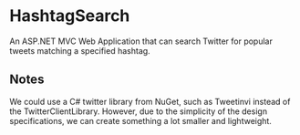 # HashtagSearch
An ASP.NET MVC Web Application that can search Twitter for popular tweets matching a specified hashtag.

## Notes
We could use a C# twitter library from NuGet, such as Tweetinvi instead of the TwitterClientLibrary. However, due to the simplicity of the design specifications, we can create something a lot smaller and lightweight.
